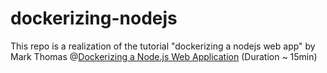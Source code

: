 # dockerizing-nodejs

This repo is a realization of the tutorial "dockerizing a nodejs web app" by Mark Thomas @[Dockerizing a Node.js Web Application](https://semaphoreci.com/community/tutorials/dockerizing-a-node-js-web-application) (Duration ~ 15min)
